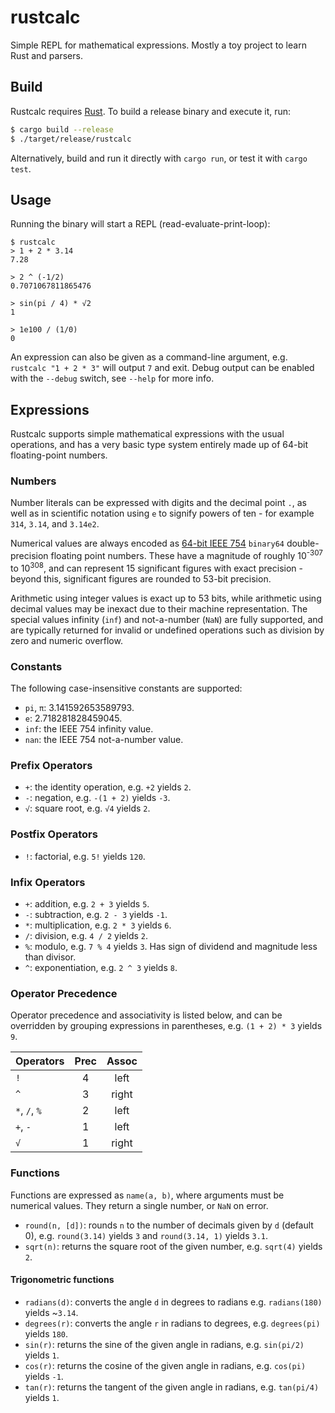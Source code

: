 # rustcalc

Simple REPL for mathematical expressions. Mostly a toy project to learn Rust and parsers.

## Build

Rustcalc requires [Rust](https://www.rust-lang.org). To build a release binary and execute it, run:

```sh
$ cargo build --release
$ ./target/release/rustcalc
```

Alternatively, build and run it directly with `cargo run`, or test it with `cargo test`.

## Usage

Running the binary will start a REPL (read-evaluate-print-loop):

```
$ rustcalc
> 1 + 2 * 3.14
7.28

> 2 ^ (-1/2)
0.7071067811865476

> sin(pi / 4) * √2
1

> 1e100 / (1/0)
0
```

An expression can also be given as a command-line argument, e.g. `rustcalc "1 + 2 * 3"` will output `7` and exit. Debug output can be enabled with the `--debug` switch, see `--help` for more info.

## Expressions

Rustcalc supports simple mathematical expressions with the usual operations, and has a very basic type system entirely made up of 64-bit floating-point numbers.

### Numbers

Number literals can be expressed with digits and the decimal point `.`, as well as in scientific notation using `e` to signify powers of ten - for example `314`, `3.14`, and `3.14e2`.

Numerical values are always encoded as [64-bit IEEE 754](https://en.wikipedia.org/wiki/Double-precision_floating-point_format#IEEE_754_double-precision_binary_floating-point_format:_binary64) `binary64` double-precision floating point numbers. These have a magnitude of roughly 10<sup>-307</sup> to 10<sup>308</sup>, and can represent 15 significant figures with exact precision - beyond this, significant figures are rounded to 53-bit precision.

Arithmetic using integer values is exact up to 53 bits, while arithmetic using decimal values may be inexact due to their machine representation. The special values infinity (`inf`) and not-a-number (`NaN`) are fully supported, and are typically returned for invalid or undefined operations such as division by zero and numeric overflow.

### Constants

The following case-insensitive constants are supported:

* `pi`, `π`: 3.141592653589793.
* `e`: 2.718281828459045.
* `inf`: the IEEE 754 infinity value.
* `nan`: the IEEE 754 not-a-number value.

### Prefix Operators

* `+`: the identity operation, e.g. `+2` yields `2`.
* `-`: negation, e.g. `-(1 + 2)` yields `-3`.
* `√`: square root, e.g. `√4` yields `2`.

### Postfix Operators

* `!`: factorial, e.g. `5!` yields `120`.

### Infix Operators

* `+`: addition, e.g. `2 + 3` yields `5`.
* `-`: subtraction, e.g. `2 - 3` yields `-1`.
* `*`: multiplication, e.g. `2 * 3` yields `6`.
* `/`: division, e.g. `4 / 2` yields `2`.
* `%`: modulo, e.g. `7 % 4` yields `3`. Has sign of dividend and magnitude less than divisor.
* `^`: exponentiation, e.g. `2 ^ 3` yields `8`.

### Operator Precedence

Operator precedence and associativity is listed below, and can be overridden by grouping expressions in parentheses, e.g. `(1 + 2) * 3` yields `9`.

| Operators     | Prec | Assoc |
| ------------- | :--: | :---: |
| `!`           | 4    | left  |
| `^`           | 3    | right |
| `*`, `/`, `%` | 2    | left  |
| `+`, `-`      | 1    | left  |
| `√`           | 1    | right |

### Functions

Functions are expressed as `name(a, b)`, where arguments must be numerical values. They return a single number, or `NaN` on error.

* `round(n, [d])`: rounds `n` to the number of decimals given by `d` (default 0), e.g. `round(3.14)` yields `3` and `round(3.14, 1)` yields `3.1`.
* `sqrt(n)`: returns the square root of the given number, e.g. `sqrt(4)` yields `2`.

#### Trigonometric functions

* `radians(d)`: converts the angle `d` in degrees to radians e.g. `radians(180)` yields ~`3.14`.
* `degrees(r)`: converts the angle `r` in radians to degrees, e.g. `degrees(pi)` yields `180`.
* `sin(r)`: returns the sine of the given angle in radians, e.g. `sin(pi/2)` yields `1`.
* `cos(r)`: returns the cosine of the given angle in radians, e.g. `cos(pi)` yields `-1`.
* `tan(r)`: returns the tangent of the given angle in radians, e.g. `tan(pi/4)` yields `1`.
